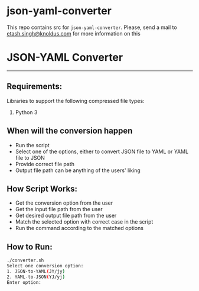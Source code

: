 # json-yaml-converter
This repo contains src for `json-yaml-converter`. Please, send a mail to etash.singh@knoldus.com for more information on this

# JSON-YAML Converter
--------------------------------------------------
Requirements:
-------------------------------------------------
Libraries to support the following compressed file types:
1. Python 3

When will the conversion happen
-------------------------------------------------
* Run the script
* Select one of the options, either to convert JSON file to YAML or YAML file to JSON
* Provide correct file path
* Output file path can be anything of the users' liking


How Script Works:
----------------------------------------------------
* Get the conversion option from the user
* Get the input file path from the user
* Get desired output file path from the user
* Match the selected option with correct case in the script
* Run the command according to the matched options

How to Run:
----------------------------------------------------
```bash
./converter.sh
Select one conversion option:
1. JSON-to-YAML(JY/jy)
2. YAML-to-JSON(YJ/yj)
Enter option: 

```